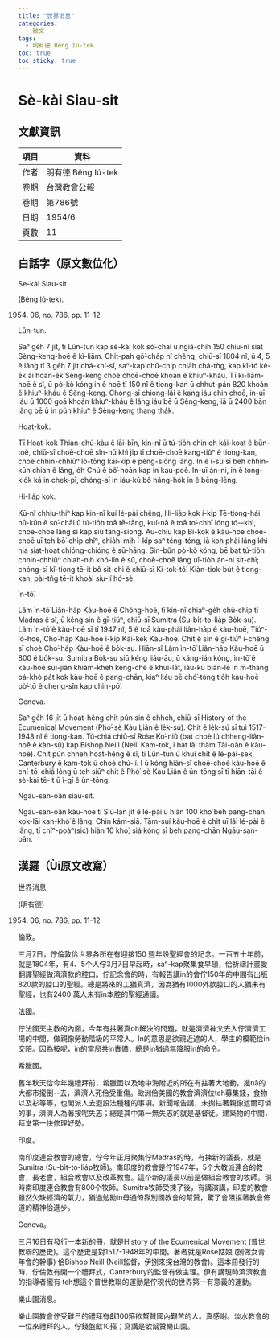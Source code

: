 ```yaml
---
title: "世界消息"
categories:
  - 散文
tags:
  - 明有德 Bêng Iú-tek
toc: true
toc_sticky: true
---
```


# Sè-kài Siau-sit

## 文獻資訊

| 項目 | 資料 |
|---|---|
| 作者 | 明有德 Bêng Iú-tek |
| 卷期 | 台灣教會公報 |
| 卷期 | 第786號 |
| 日期 | 1954/6 |
| 頁數 | 11 |

## 白話字（原文數位化）

Se-kài Siau-sit

(Bêng Iú-tek).

1954. 06, no. 786, pp. 11-12

Lûn-tun.

Saⁿ ge̍h 7 ji̍t, tī Lûn-tun kap sè-kài kok só͘-chāi ū ngiâ-chih 150 chiu-nî siat Sèng-keng-hoē ê kì-liām. Chi̍t-pah gō͘-cha̍p nî chêng, chiū-sī 1804 nî, ū 4, 5 ê lâng tī 3 ge̍h 7 ji̍t chá-khí-sî, saⁿ-kap chū-chi̍p chia̍h chá-tǹg, kap kî-tó kè-e̍k ài hoan-e̍k Sèng-keng choè choē-choē khoán ê khiuⁿ-kháu. Tī kì-liām-hoē ê sî, ū pò-kò kóng in ê hoē tī 150 nî ê tiong-kan ū chhut-pán 820 khoán ê khiuⁿ-kháu ê Sèng-keng. Chóng-sī chiong-lâi ê kang iáu chin choē, in-uī iáu ū 1000 goā khoán khiuⁿ-kháu ê lâng iáu bē ū Sèng-keng, iā ū 2400 bān lâng bē ū in pún khiuⁿ ê Sèng-keng thang tha̍k.

Hoat-kok.

Tī Hoat-kok Thian-chú-kàu ê lāi-bīn, kin-nî ū tú-tio̍h chin oh kái-koat ê būn-toê, chiū-sī choē-choē sîn-hū khì ji̍p tī choē-choē kang-tiûⁿ ê tiong-kan, choè chhin-chhiūⁿ lô-tōng kai-kip ê pêng-siông lâng. In ê ì-sù sī beh chhin-kūn chiah ê lâng, o̍h Chú ê bô͘-hoān kap in kau-poê. In-uī án-ni, in ê tong-kio̍k kā in chek-pī, chóng-sī in iáu-kú bô hâng-ho̍k in ê bēng-lēng.

Hi-lia̍p kok.

Kū-nî chhiu-thiⁿ kap kin-nî kuí lé-pài chêng, Hi-lia̍p kok í-ki̍p Tē-tiong-hái hū-kūn ê só͘-chāi ū tú-tio̍h toā tē-tāng, kuí-nā ê toā to͘-chhī lóng tó--khì, choē-choē lâng sí kap siū tāng-siong. Au-chiu kap Bí-kok ê kàu-hoē choē-choē uī teh bō͘-chi̍p chîⁿ, chia̍h-mi̍h í-ki̍p saⁿ téng-téng, iā koh phài lâng khì hia siat-hoat chióng-chióng ê sū-hāng. Sin-bûn pò-kò kóng, bē bat tú-tio̍h chhin-chhiūⁿ chiah-nih khó-lîn ê sū, choē-choē lâng uī-tio̍h án-ni sit-chì; chóng-sī kî-tiong tē-it bô sit-chì ê chiū-sī Ki-tok-tô͘. Kiàn-tiok-bu̍t ê tiong-kan, pài-tn̂g tē-it khoài siu-lí hó-sè.

ìn-tō͘.

Lâm ìn-tō͘ Liân-ha̍p Kàu-hoē ê Chóng-hoē, tī kin-nî chiaⁿ-ge̍h chū-chi̍p tī Madras ê sî, ū kéng sin ê gī-tiúⁿ, chiū-sī Sumitra (Su-bi̍t-to-lia̍p Bo̍k-su). Lâm ìn-tō͘ ê kàu-hoē sī tī 1947 nî, 5 ê toā kàu-phài liân-ha̍p ê kàu-hoē, Tiúⁿ-ló-hoē, Cho͘-ha̍p Kàu-hoē í-ki̍p Kái-kek Kàu-hoē. Chit ê sin ê gī-tiúⁿ í-chêng sī choè Cho͘-ha̍p Kàu-hoē ê bo̍k-su. Hiān-sî Lâm ìn-tō͘ Liân-ha̍p Kàu-hoē ū 800 ê bo̍k-su. Sumitra Bo̍k-su siū kéng liáu-āu, ū káng-ián kóng, ìn-tō͘ ê kàu-hoē sui-jiân khiàm-kheh keng-chè ê khuì-la̍t, iáu-kú bián-lē in m̄-thang oá-khò pa̍t kok kàu-hoē ê pang-chān, kiaⁿ liáu oē chó͘-tòng tio̍h kàu-hoē pò͘-tō ê cheng-sîn kap chìn-pō͘.

Geneva.

Saⁿ ge̍h 16 ji̍t ū hoat-hêng chi̍t pún sin ê chheh, chiū-sī History of the Ecumenical Movement (Phó͘-sè Kàu Liân ê le̍k-sú). Chit ê le̍k-sú sī tuì 1517-1948 nî ê tiong-kan. Tù-chiá chiū-sī Ro͘se Ko͘-niû (bat choè lú chheng-liân-hoē ê kàn-sū) kap Bishop Neill (Neill Kam-tok, i bat lâi thàm Tâi-oân ê kàu-hoē). Chit pún chheh hoat-hêng ê sî, tī Lûn-tun ū khui chi̍t ê lé-pài-sek, Canterbury ê kam-tok ū choè chú-lí. I ū kóng hiān-sî choē-choē kàu-hoē ê chí-tō-chiá lóng ū teh siūⁿ chit ê Phó͘-sè Kàu Liân ê ūn-tōng sī tī hiān-tāi ê sè-kài tē-it ū ì-gī ê ūn-tōng.

Ngāu-san-oân siau-sit.

Ngāu-san-oân kàu-hoē tī Siū-lān ji̍t ê lé-pài ū hiàn 100 kho͘ beh pang-chān kok-lāi kan-khó͘ ê lâng. Chin kám-siā. Tām-suí kàu-hoē ê chi̍t uī lâi lé-pài ê lâng, tī chîⁿ-poàⁿ(sic) hiàn 10 kho͘; siá kóng sī beh pang-chān Ngāu-san-oân.

## 漢羅（Ùi原文改寫）

世界消息

(明有德)

1954. 06, no. 786, pp. 11-12

倫敦。

三月7日，佇倫敦佮世界各所在有迎接150 週年設聖經會的記念。一百五十年前，就是1804年，有4、5个人佇3月7日早起時，saⁿ-kap聚集食早頓，佮祈禱計畫愛翻譯聖經做濟濟款的腔口。佇記念會的時，有報告講in的會佇150年的中間有出版820款的腔口的聖經。總是將來的工猶真濟，因為猶有1000外款腔口的人猶未有聖經，也有2400 萬人未有in本腔的聖經通讀。

法國。

佇法國天主教的內面，今年有拄著真oh解決的問題，就是濟濟神父去入佇濟濟工場的中間，做親像勞動階級的平常人。In的意思是欲親近遮的人，學主的模範佮in交陪。因為按呢，in的當局共in責備，總是in猶過無降服in的命令。

希臘國。

舊年秋天佮今年幾禮拜前，希臘國以及地中海附近的所在有拄著大地動，幾nā的大都市攏倒--去，濟濟人死佮受重傷。歐洲佮美國的教會濟濟位teh募集錢，食物以及衫等等，也閣派人去遐設法種種的事項。新聞報告講，未捌拄著親像遮爾可憐的事，濟濟人為著按呢失志；總是其中第一無失志的就是基督徒。建築物的中間，拜堂第一快修理好勢。

印度。

南印度連合教會的總會，佇今年正月聚集佇Madras的時，有揀新的議長，就是Sumitra (Su-bi̍t-to-lia̍p牧師)。南印度的教會是佇1947年，5个大教派連合的教會，長老會，組合教會以及改革教會。這个新的議長以前是做組合教會的牧師。現時南印度連合教會有800个牧師。Sumitra牧師受揀了後，有講演講，印度的教會雖然欠缺經濟的氣力，猶過勉勵in毋通倚靠別國教會的幫贊，驚了會阻擋著教會佈道的精神佮進步。

Geneva。

三月16日有發行一本新的冊，就是History of the Ecumenical Movement (普世教聯的歷史)。這个歷史是對1517-1948年的中間。著者就是Ro͘se姑娘 (捌做女青年會的幹事) 佮Bishop Neill (Neill監督，伊捌來探台灣的教會)。這本冊發行的時，佇倫敦有開一个禮拜式，Canterbury的監督有做主理。伊有講現時濟濟教會的指導者攏有 teh想這个普世教聯的運動是佇現代的世界第一有意義的運動。

樂山園消息。

樂山園教會佇受難日的禮拜有獻100箍欲幫贊國內艱苦的人。真感謝。淡水教會的一位來禮拜的人，佇錢盤獻10箍；寫講是欲幫贊樂山園。
